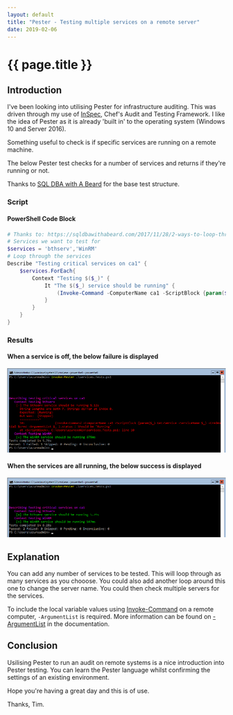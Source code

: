 ```yaml
---
layout: default
title: "Pester - Testing multiple services on a remote server"
date: 2019-02-06
---
```

# {{ page.title }}

## Introduction

I've been looking into utilising Pester for infrastructure auditing. This was driven through my use of [InSpec](https://www.inspec.io/), Chef's Audit and Testing Framework. I like the idea of Pester as it is already 'built in' to the operating system (Windows 10 and Server 2016).

Something useful to check is if specific services are running on a remote machine.

The below Pester test checks for a number of services and returns if they're running or not.

Thanks to [SQL DBA with A Beard](https://sqldbawithabeard.com/2017/11/28/2-ways-to-loop-through-collections-in-pester/) for the base test structure.

### Script

#### PowerShell Code Block

```powershell
# Thanks to: https://sqldbawithabeard.com/2017/11/28/2-ways-to-loop-through-collections-in-pester/
# Services we want to test for
$services = 'bthserv','WinRM'
# Loop through the services
Describe "Testing critical services on ca1" {
    $services.ForEach{
        Context "Testing $($_)" {
            It "The $($_) service should be running" {
                (Invoke-Command -ComputerName ca1 -ScriptBlock {param($_) Get-Service -ServiceName $_} -ArgumentList $_ ).status | Should be 'Running'
            }
        }
    }
}

```

### Results

#### When a service is off, the below failure is displayed

![Pester Multiple Services - Remote Fail](/assets/20190206/1-PesterMultipleServicesRemoteF.png)

#### When the services are all running, the below success is displayed

![Pester Multiple Services - Remote Pass](/assets/20190206/2-PesterMultipleServicesRemoteP.png)

## Explanation

You can add any number of services to be tested. This will loop through as many services as you chooose.
You could also add another loop around this one to change the server name. You could then check multiple servers for the services.

To include the local variable values using [Invoke-Command](https://docs.microsoft.com/en-us/powershell/module/microsoft.powershell.core/invoke-command?view=powershell-6) on a remote computer, `-ArgumentList` is required. More information can be found on [-ArgumentList](https://docs.microsoft.com/en-us/powershell/module/microsoft.powershell.core/invoke-command?view=powershell-6#optional-parameters) in the documentation.

## Conclusion

Usilising Pester to run an audit on remote systems is a nice introduction into Pester testing. You can learn the Pester language whilst confirming the settings of an existing environment.

Hope you're having a great day and this is of use.

Thanks, Tim.
